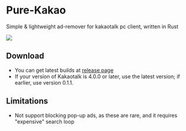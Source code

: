 # Pure-Kakao

Simple & lightweight ad-remover for kakaotalk pc client, written in Rust

![](https://user-images.githubusercontent.com/25812442/204104733-9be014bd-3978-4842-8ae0-f3f99d497e52.png)

## Download

- You can get latest builds at [release page](https://github.com/ACK72/Pure-Kakao/releases/latest)
- If your version of Kakaotalk is 4.0.0 or later, use the latest version; if earlier, use version 0.1.1.

## Limitations

- Not support blocking pop-up ads, as these are rare, and it requires "expensive" search loop